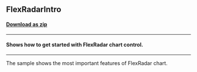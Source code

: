 ## FlexRadarIntro
#### [Download as zip](https://grapecity.github.io/DownGit/#/home?url=https://github.com/GrapeCity/ComponentOne-WPF-Samples/tree/master/NET_462/FlexChart/CS/FlexRadarIntro)
____
#### Shows how to get started with FlexRadar chart control.
____
The sample shows the most important features of FlexRadar chart.
